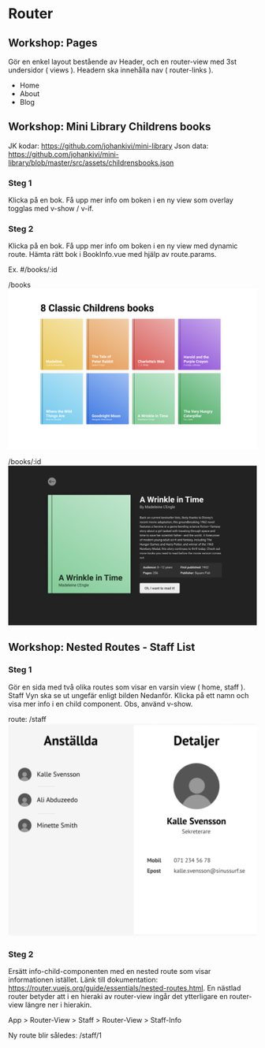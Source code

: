 # Router

## Workshop: Pages
Gör en enkel layout bestående av Header, och en router-view med 3st undersidor ( views ). Headern ska innehålla nav ( router-links ).
* Home
* About
* Blog


## Workshop: Mini Library Childrens books
JK kodar: https://github.com/johankivi/mini-library
Json data: https://github.com/johankivi/mini-library/blob/master/src/assets/childrensbooks.json

### Steg 1
Klicka på en bok. Få upp mer info om boken i en ny view som overlay togglas med v-show / v-if. 

### Steg 2
Klicka på en bok. Få upp mer info om boken i en ny view med dynamic route.
Hämta rätt bok i BookInfo.vue med hjälp av route.params. 

Ex. #/books/:id

/books	
![books](assets/library.png)				          

/books/:id 
![books with id](assets/bookid.png)


## Workshop: Nested Routes - Staff List

### Steg 1
Gör en sida med två olika routes som visar en varsin view ( home, staff ).
Staff Vyn ska se ut ungefär enligt bilden Nedanför. Klicka på ett namn och visa mer info i en child component. Obs, använd v-show.

route: /staff
![staff image](assets/staff-details.png)


### Steg 2
Ersätt info-child-componenten med en nested route som visar informationen istället.
Länk till dokumentation: https://router.vuejs.org/guide/essentials/nested-routes.html. En nästlad router betyder att i en hieraki av router-view ingår det ytterligare en router-view längre ner i hierakin.

App > Router-View > Staff > Router-View > Staff-Info

Ny route blir således: /staff/1
